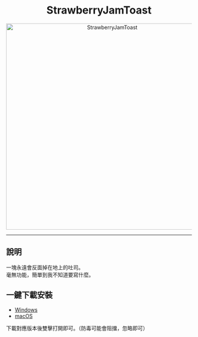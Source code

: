 <div align="center">
  <h1>StrawberryJamToast</h1>
  
  <img src="https://drive.google.com/uc?id=13jlh-1gOUthRIDanTcqVIlUhXWG9xfMX" 
       alt="StrawberryJamToast" 
       width="560" />
</div>

---

## 說明 
一塊永遠會反面掉在地上的吐司。  
毫無功能，簡單到我不知道要寫什麼。

## 一鍵下載安裝
- [Windows](https://github.com/FattyComputerEngineer/StrawberryJamToast/releases/download/v1.0/StrawberryJamToast.app.zip)  
- [macOS](https://github.com/FattyComputerEngineer/StrawberryJamToast/releases/download/v1.0/StrawberryJamToast.app.zip)

下載對應版本後雙擊打開即可。（防毒可能會阻擋，忽略即可）  

